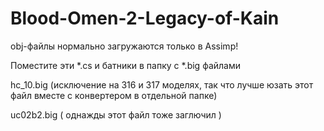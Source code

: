 # Blood-Omen-2-Legacy-of-Kain
obj-файлы нормально загружаются только в Assimp!

Поместите эти *.cs и батники в папку с *.big файлами 

hc_10.big (исключение на 316 и 317 моделях, 
так что лучше юзать этот файл вместе с конвертером в отдельной папке)

uc02b2.big ( однажды этот файл тоже заглючил )
